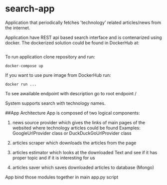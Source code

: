 # search-app
Application that periodically fetches 'technology' related articles/news from the internet.


Application have REST api based search interface and is contenarized using docker. The dockerized solution could be found in DockerHub at:

```

```

To run application clone repository and run:

```
docker-compose up
```

If you want to use pure image from DockerHub run:

```
docker run ...
```

To see awailable endpoint with description go to root endpoint /

System supports search with technology names. 

##App Architecture
App is composed of two logical components: 
1. news source provider which gives the links of main pages of the websited where technology articles could be found
    Examples: GoogleUrlProvider class or DuckDuckGoUrlProvider class

2. articles scraper which downloads the articles from the page

3. articles estimator which looks at the downloaded Text and see if it has proper topic and if it is interesting for us

4. articles saver which saves downloaded articles to database (Mongo)

App bind those modules together in main app.py script

